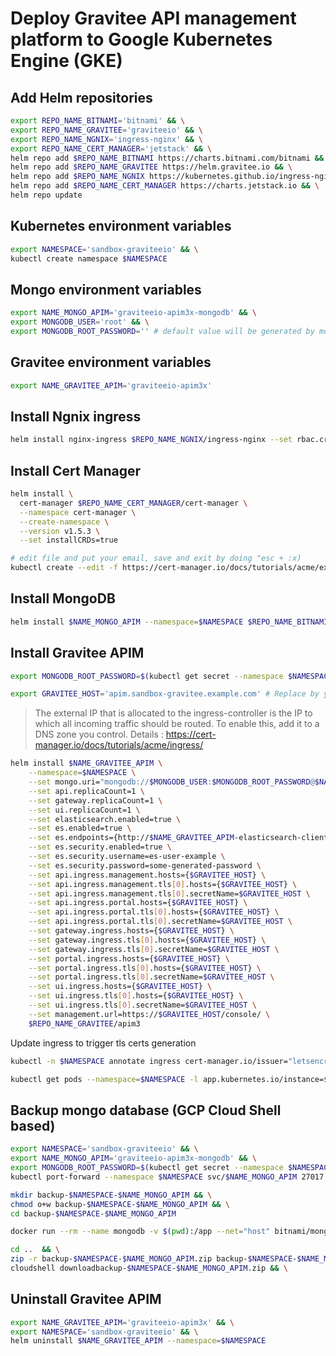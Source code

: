 # Deploy Gravitee API management platform to Google Kubernetes Engine (GKE)

## Add Helm repositories
```bash
export REPO_NAME_BITNAMI='bitnami' && \
export REPO_NAME_GRAVITEE='graviteeio' && \
export REPO_NAME_NGNIX='ingress-nginx' && \
export REPO_NAME_CERT_MANAGER='jetstack' && \
helm repo add $REPO_NAME_BITNAMI https://charts.bitnami.com/bitnami && \
helm repo add $REPO_NAME_GRAVITEE https://helm.gravitee.io && \
helm repo add $REPO_NAME_NGNIX https://kubernetes.github.io/ingress-nginx && \
helm repo add $REPO_NAME_CERT_MANAGER https://charts.jetstack.io && \
helm repo update
```

## Kubernetes environment variables
```bash
export NAMESPACE='sandbox-graviteeio' && \
kubectl create namespace $NAMESPACE
```

## Mongo environment variables
```bash
export NAME_MONGO_APIM='graviteeio-apim3x-mongodb' && \
export MONGODB_USER='root' && \
export MONGODB_ROOT_PASSWORD='' # default value will be generated by mongo on installation
```

## Gravitee environment variables
```bash
export NAME_GRAVITEE_APIM='graviteeio-apim3x'
```

## Install Ngnix ingress
```bash
helm install nginx-ingress $REPO_NAME_NGNIX/ingress-nginx --set rbac.create=true --set controller.publishService.enabled=true
```

## Install Cert Manager
```bash
helm install \
  cert-manager $REPO_NAME_CERT_MANAGER/cert-manager \
  --namespace cert-manager \
  --create-namespace \
  --version v1.5.3 \
  --set installCRDs=true
```

```bash
# edit file and put your email, save and exit by doing "esc + :x)
kubectl create --edit -f https://cert-manager.io/docs/tutorials/acme/example/production-issuer.yaml -n $NAMESPACE
```

## Install MongoDB
```bash
helm install $NAME_MONGO_APIM --namespace=$NAMESPACE $REPO_NAME_BITNAMI/mongodb
```

## Install Gravitee APIM

```bash
export MONGODB_ROOT_PASSWORD=$(kubectl get secret --namespace $NAMESPACE $NAME_MONGO_APIM -o jsonpath="{.data.mongodb-root-password}" | base64 --decode)
```

```bash
export GRAVITEE_HOST='apim.sandbox-gravitee.example.com' # Replace by your host
```

> The external IP that is allocated to the ingress-controller is the IP to which all incoming traffic should be routed. To enable this, add it to a DNS zone you control. Details : https://cert-manager.io/docs/tutorials/acme/ingress/

```bash
helm install $NAME_GRAVITEE_APIM \
    --namespace=$NAMESPACE \
    --set mongo.uri="mongodb://$MONGODB_USER:$MONGODB_ROOT_PASSWORD@$NAME_MONGO_APIM.$NAMESPACE.svc.cluster.local:27017/admin?retryWrites=true&w=majority&connectTimeoutMS=30000&tls=false&ssl=false" \
    --set api.replicaCount=1 \
    --set gateway.replicaCount=1 \
    --set ui.replicaCount=1 \
    --set elasticsearch.enabled=true \
    --set es.enabled=true \
    --set es.endpoints={http://$NAME_GRAVITEE_APIM-elasticsearch-client.$NAMESPACE.svc.cluster.local:9200} \
    --set es.security.enabled=true \
    --set es.security.username=es-user-example \
    --set es.security.password=some-generated-password \
    --set api.ingress.management.hosts={$GRAVITEE_HOST} \
    --set api.ingress.management.tls[0].hosts={$GRAVITEE_HOST} \
    --set api.ingress.management.tls[0].secretName=$GRAVITEE_HOST \
    --set api.ingress.portal.hosts={$GRAVITEE_HOST} \
    --set api.ingress.portal.tls[0].hosts={$GRAVITEE_HOST} \
    --set api.ingress.portal.tls[0].secretName=$GRAVITEE_HOST \
    --set gateway.ingress.hosts={$GRAVITEE_HOST} \
    --set gateway.ingress.tls[0].hosts={$GRAVITEE_HOST} \
    --set gateway.ingress.tls[0].secretName=$GRAVITEE_HOST \
    --set portal.ingress.hosts={$GRAVITEE_HOST} \
    --set portal.ingress.tls[0].hosts={$GRAVITEE_HOST} \
    --set portal.ingress.tls[0].secretName=$GRAVITEE_HOST \
    --set ui.ingress.hosts={$GRAVITEE_HOST} \
    --set ui.ingress.tls[0].hosts={$GRAVITEE_HOST} \
    --set ui.ingress.tls[0].secretName=$GRAVITEE_HOST \
    --set management.url=https://$GRAVITEE_HOST/console/ \
    $REPO_NAME_GRAVITEE/apim3
```

Update ingress to trigger tls certs generation
```bash
kubectl -n $NAMESPACE annotate ingress cert-manager.io/issuer="letsencrypt-prod" --all
```

```bash
kubectl get pods --namespace=$NAMESPACE -l app.kubernetes.io/instance=$NAME_GRAVITEE_APIM -w
```

## Backup mongo database (GCP Cloud Shell based)
```bash
export NAMESPACE='sandbox-graviteeio' && \
export NAME_MONGO_APIM='graviteeio-apim3x-mongodb' && \
export MONGODB_ROOT_PASSWORD=$(kubectl get secret --namespace $NAMESPACE $NAME_MONGO_APIM -o jsonpath="{.data.mongodb-root-password}" | base64 --decode) && \
kubectl port-forward --namespace $NAMESPACE svc/$NAME_MONGO_APIM 27017:27017 &

mkdir backup-$NAMESPACE-$NAME_MONGO_APIM && \
chmod o+w backup-$NAMESPACE-$NAME_MONGO_APIM && \
cd backup-$NAMESPACE-$NAME_MONGO_APIM

docker run --rm --name mongodb -v $(pwd):/app --net="host" bitnami/mongodb:latest mongodump -u root -p $MONGODB_ROOT_PASSWORD -o /app

cd ..  && \
zip -r backup-$NAMESPACE-$NAME_MONGO_APIM.zip backup-$NAMESPACE-$NAME_MONGO_APIM && \
cloudshell downloadbackup-$NAMESPACE-$NAME_MONGO_APIM.zip && \
```

## Uninstall Gravitee APIM
```bash
export NAME_GRAVITEE_APIM='graviteeio-apim3x' && \
export NAMESPACE='sandbox-graviteeio' && \
helm uninstall $NAME_GRAVITEE_APIM --namespace=$NAMESPACE
```